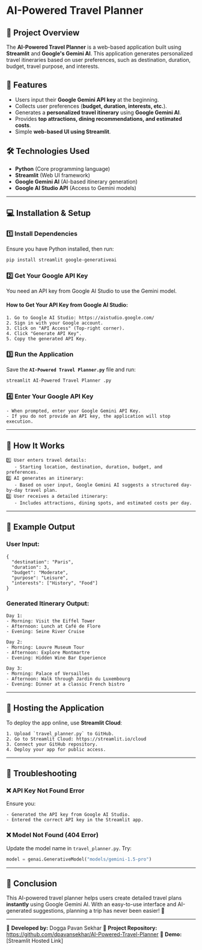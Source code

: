 # AI-Powered Travel Planner

## 📌 Project Overview
The **AI-Powered Travel Planner** is a web-based application built using **Streamlit** and **Google's Gemini AI**. This application generates personalized travel itineraries based on user preferences, such as destination, duration, budget, travel purpose, and interests.

## 🚀 Features
- Users input their **Google Gemini API key** at the beginning.
- Collects user preferences (**budget, duration, interests, etc.**).
- Generates a **personalized travel itinerary** using **Google Gemini AI**.
- Provides **top attractions, dining recommendations, and estimated costs**.
- Simple **web-based UI using Streamlit**.

## 🛠️ Technologies Used
- **Python** (Core programming language)
- **Streamlit** (Web UI framework)
- **Google Gemini AI** (AI-based itinerary generation)
- **Google AI Studio API** (Access to Gemini models)

---

## 💻 Installation & Setup
### 1️⃣ Install Dependencies
Ensure you have Python installed, then run:
```bash
pip install streamlit google-generativeai
```

### 2️⃣ Get Your Google API Key
You need an API key from Google AI Studio to use the Gemini model.
#### How to Get Your API Key from Google AI Studio:
```text
1. Go to Google AI Studio: https://aistudio.google.com/
2. Sign in with your Google account.
3. Click on "API Access" (Top-right corner).
4. Click "Generate API Key".
5. Copy the generated API Key.
```

### 3️⃣ Run the Application
Save the **`AI-Powered Travel Planner.py`** file and run:
```bash
streamlit AI-Powered Travel Planner .py
```

### 4️⃣ Enter Your Google API Key
```text
- When prompted, enter your Google Gemini API Key.
- If you do not provide an API key, the application will stop execution.
```

---

## 🎯 How It Works
```text
1️⃣ User enters travel details: 
   - Starting location, destination, duration, budget, and preferences.
2️⃣ AI generates an itinerary: 
   - Based on user input, Google Gemini AI suggests a structured day-by-day travel plan.
3️⃣ User receives a detailed itinerary: 
   - Includes attractions, dining spots, and estimated costs per day.
```

---

## 📌 Example Output
### User Input:
```text
{
  "destination": "Paris",
  "duration": 3,
  "budget": "Moderate",
  "purpose": "Leisure",
  "interests": ["History", "Food"]
}
```

### Generated Itinerary Output:
```text
Day 1:
- Morning: Visit the Eiffel Tower
- Afternoon: Lunch at Café de Flore
- Evening: Seine River Cruise

Day 2:
- Morning: Louvre Museum Tour
- Afternoon: Explore Montmartre
- Evening: Hidden Wine Bar Experience

Day 3:
- Morning: Palace of Versailles
- Afternoon: Walk through Jardin du Luxembourg
- Evening: Dinner at a classic French bistro
```

---

## 📌 Hosting the Application
To deploy the app online, use **Streamlit Cloud**:
```text
1. Upload `travel_planner.py` to GitHub.
2. Go to Streamlit Cloud: https://streamlit.io/cloud
3. Connect your GitHub repository.
4. Deploy your app for public access.
```

---

## 📌 Troubleshooting
### ❌ API Key Not Found Error
Ensure you:
```text
- Generated the API key from Google AI Studio.
- Entered the correct API key in the Streamlit app.
```

### ❌ Model Not Found (404 Error)
Update the model name in `travel_planner.py`. Try:
```python
model = genai.GenerativeModel("models/gemini-1.5-pro")
```

---

## 📌 Conclusion
This AI-powered travel planner helps users create detailed travel plans **instantly** using Google Gemini AI. With an easy-to-use interface and AI-generated suggestions, planning a trip has never been easier! 🎉

---

🔹 **Developed by:** Dogga Pavan Sekhar
🔹 **Project Repository:** https://github.com/dpavansekhar/AI-Powered-Travel-Planner
🔹 **Demo:** [Streamlit Hosted Link]  
